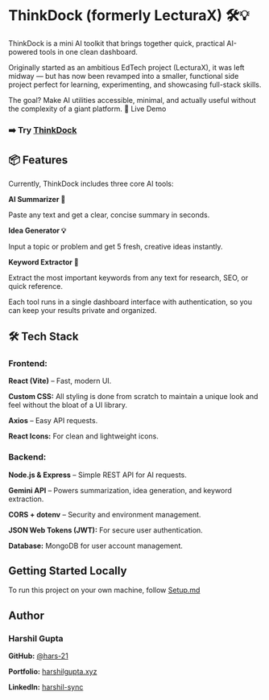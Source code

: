 # ThinkDock (formerly LecturaX) 🛠️💡

ThinkDock is a mini AI toolkit that brings together quick, practical AI-powered tools in one clean dashboard.

Originally started as an ambitious EdTech project (LecturaX), it was left midway — but has now been revamped into a smaller, functional side project perfect for learning, experimenting, and showcasing full-stack skills.

The goal?
Make AI utilities accessible, minimal, and actually useful without the complexity of a giant platform.
🚀 Live Demo

### **➡️ Try [ThinkDock](https://lecturax.onrender.com/)**

## 📦 Features

Currently, ThinkDock includes three core AI tools:

**AI Summarizer 📝**

Paste any text and get a clear, concise summary in seconds.

**Idea Generator 💡**

Input a topic or problem and get 5 fresh, creative ideas instantly.

**Keyword Extractor 🔑**

Extract the most important keywords from any text for research, SEO, or quick reference.

Each tool runs in a single dashboard interface with authentication, so you can keep your results private and organized.

## 🛠️ Tech Stack

### Frontend:

**React (Vite)** – Fast, modern UI.

**Custom CSS:** All styling is done from scratch to maintain a unique look and feel without the bloat of a UI library.

**Axios** – Easy API requests.

**React Icons:** For clean and lightweight icons.

### Backend:

**Node.js & Express** – Simple REST API for AI requests.

**Gemini API** – Powers summarization, idea generation, and keyword extraction.

**CORS + dotenv** – Security and environment management.

**JSON Web Tokens (JWT):** For secure user authentication.

**Database:** MongoDB for user account management.

## Getting Started Locally

To run this project on your own machine, follow [Setup.md](https://github.com/hars-21/LecturaX/blob/main/Setup.md)

## Author

### Harshil Gupta

**GitHub:** [@hars-21](https://github.com/hars-21/)

**Portfolio:** [harshilgupta.xyz](https://www.harshilgupta.xyz/)

**LinkedIn:** [harshil-sync](https://www.linkedin.com/in/harshil-sync/)

